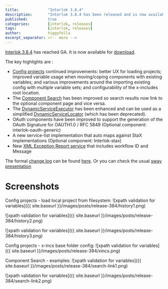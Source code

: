 ```yaml
---
title:             "Interlok 3.8.4"
description:       "Interlok 3.8.4 has been released and is now available for download."
published:         true
categories:        [interlok, releases]
tags:              [interlok, releases]
author:            higgyfella
excerpt_separator: <!-- more -->
---
```


[Interlok 3.8.4](https://development.adaptris.net/installers/Interlok/3.8.4/) has reached GA. It is now available for [download](https://development.adaptris.net/installers/Interlok/3.8.4/).

<!-- more -->

The key highlights are :

* [Config projects](http://interlok.adaptris.net/interlok-docs/ui-config-project.html) continued improvements: better UX for loading projects; improved variable usage when moving/coping components with existing variables; and various improvements around the importing existing config with multiple variable sets; and configurability of the x-includes root location.
* The [Component Search](http://interlok.adaptris.net/interlok-docs/ui-interlok-component-search.html) has been improved so search results now link to the optional component page and vice versa.
* The [DynamicServiceExecutor](https://development.adaptris.net/javadocs/latest-stable/Interlok-API/com/adaptris/core/services/dynamic/DynamicServiceExecutor.html) has been enhanced and can be used as a simplified [DynamicServiceLocator](https://development.adaptris.net/javadocs/latest-stable/Interlok-API/com/adaptris/core/services/dynamic/DynamicServiceLocator.html) (which has been deprecated).
* OAuth components have been improved to support the generation of the OAuth Signature for OAUTH1.0 / RFC 5849 (Optional component: interlok-oauth-generic)
* A new service-list implementation that auto maps against StaX implementations (Optional component: Interlok-stax)
* New [XML Exception Report service](https://development.adaptris.net/javadocs/latest-stable/Interlok-API/com/adaptris/core/services/exception/XmlExceptionReport.html) that includes workflow ID and Message

The formal [change log](https://development.adaptris.net/docs/Interlok/changelog.html) can be found [here](https://development.adaptris.net/docs/Interlok/changelog.html). 
Or you can check the usual [sway presentation](https://sway.office.com/53JmWZDwxTJlsU46)


# Screenshots

Config projects - load local project from filesystem:
![xpath validation for variables]({{ site.baseurl }}/images/posts/release-384/history1.png)

![xpath validation for variables]({{ site.baseurl }}/images/posts/release-384/history2.png)

![xpath validation for variables]({{ site.baseurl }}/images/posts/release-384/history3.png)

Config projects - x-incs base folder config:
![xpath validation for variables]({{ site.baseurl }}/images/posts/release-384/xincs.png)

Component Search - examples:
![xpath validation for variables]({{ site.baseurl }}/images/posts/release-384/search-link1.png)

![xpath validation for variables]({{ site.baseurl }}/images/posts/release-384/search-link2.png)

